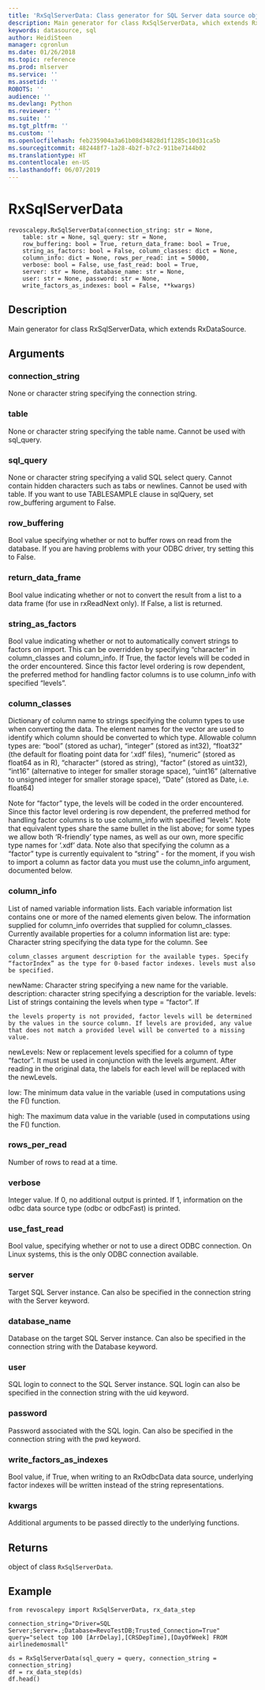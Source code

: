 ```yaml
---
title: 'RxSqlServerData: Class generator for SQL Server data source objects (revoscalepy)'
description: Main generator for class RxSqlServerData, which extends RxDataSource.
keywords: datasource, sql
author: HeidiSteen
manager: cgronlun
ms.date: 01/26/2018
ms.topic: reference
ms.prod: mlserver
ms.service: ''
ms.assetid: ''
ROBOTS: ''
audience: ''
ms.devlang: Python
ms.reviewer: ''
ms.suite: ''
ms.tgt_pltfrm: ''
ms.custom: ''
ms.openlocfilehash: feb235904a3a61b08d34828d1f1285c10d31ca5b
ms.sourcegitcommit: 482448f7-1a28-4b2f-b7c2-911be7144b02
ms.translationtype: HT
ms.contentlocale: en-US
ms.lasthandoff: 06/07/2019
---
```

# <a name="rxsqlserverdata"></a>RxSqlServerData


 



```
revoscalepy.RxSqlServerData(connection_string: str = None,
    table: str = None, sql_query: str = None,
    row_buffering: bool = True, return_data_frame: bool = True,
    string_as_factors: bool = False, column_classes: dict = None,
    column_info: dict = None, rows_per_read: int = 50000,
    verbose: bool = False, use_fast_read: bool = True,
    server: str = None, database_name: str = None,
    user: str = None, password: str = None,
    write_factors_as_indexes: bool = False, **kwargs)
```





## <a name="description"></a>Description

Main generator for class RxSqlServerData, which extends RxDataSource.


## <a name="arguments"></a>Arguments


### <a name="connectionstring"></a>connection_string

None or character string specifying the connection string.


### <a name="table"></a>table

None or character string specifying the table name. Cannot be used with sql_query.


### <a name="sqlquery"></a>sql_query

None or character string specifying a valid SQL select query. Cannot contain hidden characters such as tabs or newlines. Cannot be used with table. If you want to use TABLESAMPLE clause in sqlQuery, set row_buffering argument to False.


### <a name="rowbuffering"></a>row_buffering

Bool value specifying whether or not to buffer rows on read from the database. If you are having problems with your ODBC driver, try setting this to False.


### <a name="returndataframe"></a>return_data_frame

Bool value indicating whether or not to convert the result from a list to a data frame (for use in rxReadNext only). If False, a list is returned.


### <a name="stringasfactors"></a>string_as_factors

Bool value indicating whether or not to automatically convert strings to factors on import. This can be overridden by specifying “character” in column_classes and column_info. If True, the factor levels will be coded in the order encountered. Since this factor level ordering is row dependent, the preferred method for handling factor columns is to use column_info with specified “levels”.


### <a name="columnclasses"></a>column_classes

Dictionary of column name to strings specifying the column types to use when converting the data. The element names for the vector are used to  identify which column should be converted to which type.
Allowable column types are: “bool” (stored as uchar), “integer” (stored as int32), “float32” (the default for floating point data for ‘.xdf’ files), “numeric” (stored as float64 as in R), “character” (stored as string), “factor” (stored as uint32), “int16” (alternative to integer for smaller storage space), “uint16” (alternative to unsigned integer for smaller storage space), “Date” (stored as Date, i.e. float64)

Note for “factor” type, the levels will be coded in the order encountered. Since this factor level ordering is row dependent, the preferred method for handling factor columns is to use column_info with specified “levels”.
Note that equivalent types share the same bullet in the list above; for some types we allow both ‘R-friendly’ type names, as well as our own, more specific type names for ‘.xdf’ data.
Note also that specifying the column as a “factor” type is currently equivalent to “string” - for the moment, if you wish to import a column as factor data you must use the column_info argument, documented below.


### <a name="columninfo"></a>column_info

List of named variable information lists. Each variable information list contains one or more of the named elements given below.
The information supplied for column_info overrides that supplied for column_classes.
Currently available properties for a column information list are: type: Character string specifying the data type for the column. See

    column_classes argument description for the available types. Specify
    “factorIndex” as the type for 0-based factor indexes. levels must also
    be specified.

newName: Character string specifying a new name for the variable.
description: character string specifying a description for the variable.
levels: List of strings containing the levels when type = “factor”. If

    the levels property is not provided, factor levels will be determined
    by the values in the source column. If levels are provided, any value
    that does not match a provided level will be converted to a missing
    value.

newLevels: New or replacement levels specified for a column of type “factor”. It must be used in conjunction with the levels argument.
After reading in the original data, the labels for each level will be replaced with the newLevels.

low: The minimum data value in the variable (used in computations using the F() function.

high: The maximum data value in the variable (used in computations using the F() function.


### <a name="rowsperread"></a>rows_per_read

Number of rows to read at a time.


### <a name="verbose"></a>verbose

Integer value. If 0, no additional output is printed. If 1, information on the odbc data source type (odbc or odbcFast) is printed.


### <a name="usefastread"></a>use_fast_read

Bool value, specifying whether or not to use a direct ODBC connection. On Linux systems, this is the only ODBC connection available.


### <a name="server"></a>server

Target SQL Server instance. Can also be specified in the connection string with the Server keyword.


### <a name="databasename"></a>database_name

Database on the target SQL Server instance. Can also be specified in the connection string with the Database keyword.


### <a name="user"></a>user

SQL login to connect to the SQL Server instance. SQL login can also be specified in the connection string with the uid keyword.


### <a name="password"></a>password

Password associated with the SQL login. Can also be specified in the connection string with the pwd keyword.


### <a name="writefactorsasindexes"></a>write_factors_as_indexes

Bool value, if True, when writing to an RxOdbcData data source, underlying factor indexes will be written instead of the string representations.


### <a name="kwargs"></a>kwargs

Additional arguments to be passed directly to the underlying functions.


## <a name="returns"></a>Returns

object of class `RxSqlServerData`.


## <a name="example"></a>Example



```
from revoscalepy import RxSqlServerData, rx_data_step

connection_string="Driver=SQL Server;Server=.;Database=RevoTestDB;Trusted_Connection=True"
query="select top 100 [ArrDelay],[CRSDepTime],[DayOfWeek] FROM airlinedemosmall"

ds = RxSqlServerData(sql_query = query, connection_string = connection_string)
df = rx_data_step(ds)
df.head()
```

